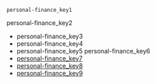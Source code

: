 ```ngMeta
personal-finance_key1
```

personal-finance_key2
* personal-finance_key3
* personal-finance_key4
* personal-finance_key5
personal-finance_key6
* [personal-finance_key7](https://cleartax.in/s/income-tax-basics-for-beginners)
* [personal-finance_key8](https://www.peoplekeep.com/blog/small-business-101-the-definition-of-employee-benefits)
* [personal-finance_key9](https://www.thebalance.com/what-is-a-pension-and-how-do-you-get-one-2388766)
